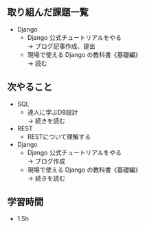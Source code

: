 ## 取り組んだ課題一覧
- Django
  - Django 公式チュートリアルをやる<br>
→ ブログ記事作成、提出
  - 現場で使える Django の教科書《基礎編》<br>
→ 読む
## 次やること
- SQL
  - 達人に学ぶDB設計<br>
→ 続きを読む
- REST
  - RESTについて理解する
- Django
  - Django 公式チュートリアルをやる<br>
→ ブログ作成
  - 現場で使える Django の教科書《基礎編》<br>
→ 続きを読む
## 学習時間
- 1.5h